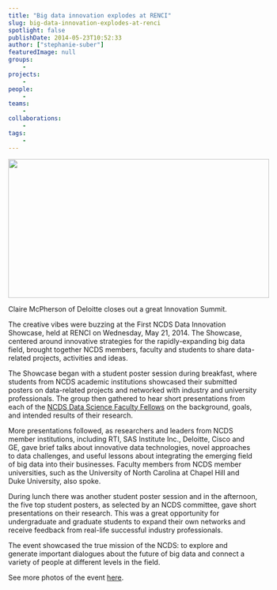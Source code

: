 ```yaml
---
title: "Big data innovation explodes at RENCI"
slug: big-data-innovation-explodes-at-renci
spotlight: false
publishDate: 2014-05-23T10:52:33
author: ["stephanie-suber"]
featuredImage: null
groups:
    - 
projects:
    - 
people:
    - 
teams: 
    - 
collaborations:
    - 
tags:
    - 
---
```

<dl id="attachment_13346" class="wp-caption alignnone" style="width: 537px;">
<dt class="wp-caption-dt">
<div id="attachment_13346" class="wp-caption alignnone" style="width: 527px"><a href="https://www.renci.org/wp-content/uploads/2014/05/Screen-Shot-2014-05-23-at-10.41.02-AM.png"  rel="lightbox[roadtrip]"><img class="  wp-image-13346" src="https://www.renci.org/wp-content/uploads/2014/05/Screen-Shot-2014-05-23-at-10.41.02-AM.png" alt="" width="527" height="281" /></a></p>
<p class="wp-caption-text">Claire McPherson of Deloitte closes out a great Innovation Summit.</p>
</div>
</dt>
</dl>
<p>The creative vibes were buzzing at the First NCDS Data Innovation Showcase, held at RENCI on Wednesday, May 21, 2014. The Showcase, centered around innovative strategies for the rapidly-expanding big data field, brought together NCDS members, faculty and students to share data-related projects, activities and ideas.</p>
<p>The Showcase began with a student poster session during breakfast, where students from NCDS academic institutions showcased their submitted posters on data-related projects and networked with industry and university professionals. The group then gathered to hear short presentations from each of the <a href="http://data2discovery.org/data-fellows/">NCDS Data Science Faculty Fellows</a> on the background, goals, and intended results of their research.<!--more--></p>
<p>More presentations followed, as researchers and leaders from NCDS member institutions, including RTI, SAS Institute Inc., Deloitte, Cisco and GE, gave brief talks about innovative data technologies, novel approaches to data challenges, and useful lessons about integrating the emerging field of big data into their businesses. Faculty members from NCDS member universities, such as the University of North Carolina at Chapel Hill and Duke University, also spoke.</p>
<p>During lunch there was another student poster session and in the afternoon, the five top student posters, as selected by an NCDS committee, gave short presentations on their research. This was a great opportunity for undergraduate and graduate students to expand their own networks and receive feedback from real-life successful industry professionals.</p>
<p>The event showcased the true mission of the NCDS: to explore and generate important dialogues about the future of big data and connect a variety of people at different levels in the field.</p>
<p>See more photos of the event <a href="https://www.flickr.com/photos/renci/sets/72157644768710671">here</a>.</p>
<!-- AddThis Advanced Settings generic via filter on the_content --><!-- AddThis Share Buttons generic via filter on the_content -->
